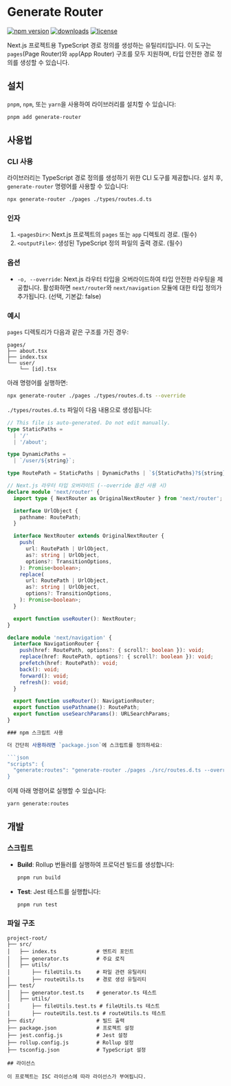 # Generate Router

[![npm version](https://badge.fury.io/js/generate-router.svg)][npm_url]
[![downloads](https://img.shields.io/npm/dt/generate-router.svg)][npm_url]
[![license](https://img.shields.io/npm/l/generate-router.svg)][npm_url] 

[npm_url]: https://www.npmjs.com/package/generate-router 


Next.js 프로젝트용 TypeScript 경로 정의를 생성하는 유틸리티입니다. 이 도구는 `pages`(Page Router)와 `app`(App Router) 구조를 모두 지원하며, 타입 안전한 경로 정의를 생성할 수 있습니다.

## 설치

`pnpm`, `npm`, 또는 `yarn`을 사용하여 라이브러리를 설치할 수 있습니다:

```bash
pnpm add generate-router
```

## 사용법

### CLI 사용

라이브러리는 TypeScript 경로 정의를 생성하기 위한 CLI 도구를 제공합니다. 설치 후, `generate-router` 명령어를 사용할 수 있습니다:

```bash
npx generate-router ./pages ./types/routes.d.ts
```

### 인자

1. `<pagesDir>`: Next.js 프로젝트의 `pages` 또는 `app` 디렉토리 경로. (필수)
2. `<outputFile>`: 생성된 TypeScript 정의 파일의 출력 경로. (필수)

### 옵션

- `-o, --override`: Next.js 라우터 타입을 오버라이드하여 타입 안전한 라우팅을 제공합니다. 활성화하면 `next/router`와 `next/navigation` 모듈에 대한 타입 정의가 추가됩니다. (선택, 기본값: false)

### 예시

`pages` 디렉토리가 다음과 같은 구조를 가진 경우:

```
pages/
├── about.tsx
├── index.tsx
└── user/
    └── [id].tsx
```

아래 명령어를 실행하면:

```bash
npx generate-router ./pages ./types/routes.d.ts --override
```

`./types/routes.d.ts` 파일이 다음 내용으로 생성됩니다:

```typescript
// This file is auto-generated. Do not edit manually.
type StaticPaths =
  | '/'
  | '/about';

type DynamicPaths =
  | `/user/${string}`;

type RoutePath = StaticPaths | DynamicPaths | `${StaticPaths}?${string}`;

// Next.js 라우터 타입 오버라이드 (--override 옵션 사용 시)
declare module 'next/router' {
  import type { NextRouter as OriginalNextRouter } from 'next/router';

  interface UrlObject {
    pathname: RoutePath;
  }

  interface NextRouter extends OriginalNextRouter {
    push(
      url: RoutePath | UrlObject,
      as?: string | UrlObject,
      options?: TransitionOptions,
    ): Promise<boolean>;
    replace(
      url: RoutePath | UrlObject,
      as?: string | UrlObject,
      options?: TransitionOptions,
    ): Promise<boolean>;
  }

  export function useRouter(): NextRouter;
}

declare module 'next/navigation' {
  interface NavigationRouter {
    push(href: RoutePath, options?: { scroll?: boolean }): void;
    replace(href: RoutePath, options?: { scroll?: boolean }): void;
    prefetch(href: RoutePath): void;
    back(): void;
    forward(): void;
    refresh(): void;
  }

  export function useRouter(): NavigationRouter;
  export function usePathname(): RoutePath;
  export function useSearchParams(): URLSearchParams;
}

### npm 스크립트 사용

더 간단히 사용하려면 `package.json`에 스크립트를 정의하세요:

```json
"scripts": {
  "generate:routes": "generate-router ./pages ./src/routes.d.ts --override"
}
```

이제 아래 명령어로 실행할 수 있습니다:

```bash
yarn generate:routes
```

## 개발

### 스크립트

- **Build**: Rollup 번들러를 실행하여 프로덕션 빌드를 생성합니다:
  ```bash
  pnpm run build
  ```
- **Test**: Jest 테스트를 실행합니다:
  ```bash
  pnpm run test
  ```

### 파일 구조

```
project-root/
├── src/
│   ├── index.ts             # 엔트리 포인트
│   ├── generator.ts         # 주요 로직
│   ├── utils/
│       ├── fileUtils.ts     # 파일 관련 유틸리티
│       ├── routeUtils.ts    # 경로 생성 유틸리티
├── test/
│   ├── generator.test.ts    # generator.ts 테스트
│   ├── utils/
│       ├── fileUtils.test.ts # fileUtils.ts 테스트
│       ├── routeUtils.test.ts # routeUtils.ts 테스트
├── dist/                    # 빌드 출력
├── package.json             # 프로젝트 설정
├── jest.config.js           # Jest 설정
├── rollup.config.js         # Rollup 설정
├── tsconfig.json            # TypeScript 설정

## 라이선스

이 프로젝트는 ISC 라이선스에 따라 라이선스가 부여됩니다.

